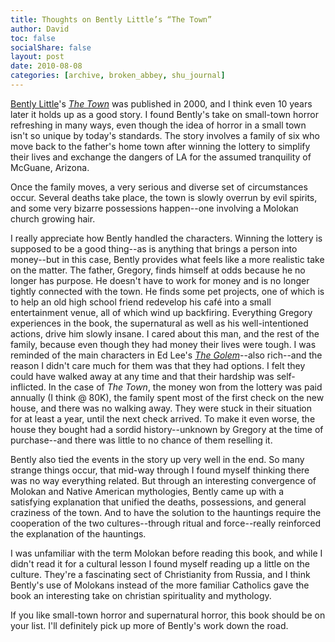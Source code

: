 ```yaml
---
title: Thoughts on Bently Little’s “The Town”
author: David
toc: false
socialShare: false
layout: post
date: 2010-08-08
categories: [archive, broken_abbey, shu_journal]
---
```


[Bently Little](http://bit.ly/ayRVNF)'s [_The Town_](http://amzn.to/a5BpnT) was
published in 2000, and I think even 10 years later it holds up as a good story.
I found Bently's take on small-town horror refreshing in many ways, even though
the idea of horror in a small town isn't so unique by today's standards. The
story involves a family of six who move back to the father's home town after
winning the lottery to simplify their lives and exchange the dangers of LA for
the assumed tranquility of McGuane, Arizona.

Once the family moves, a very serious and diverse set of circumstances occur.
Several deaths take place, the town is slowly overrun by evil spirits, and some
very bizarre possessions happen--one involving a Molokan church growing hair.

I really appreciate how Bently handled the characters. Winning the lottery is
supposed to be a good thing--as is anything that brings a person into money--but
in this case, Bently provides what feels like a more realistic take on the
matter. The father, Gregory, finds himself at odds because he no longer has
purpose. He doesn't have to work for money and is no longer tightly connected
with the town. He finds some pet projects, one of which is to help an old high
school friend redevelop his café into a small entertainment venue, all of which
wind up backfiring. Everything Gregory experiences in the book, the supernatural
as well as his well-intentioned actions, drive him slowly insane. I cared about
this man, and the rest of the family, because even though they had money their
lives were tough. I was reminded of the main characters in Ed Lee's
[_The Golem_](http://amzn.to/cjs1rX)--also rich--and the reason I didn't care
much for them was that they had options. I felt they could have walked away at
any time and that their hardship was self-inflicted. In the case of _The Town_,
the money won from the lottery was paid annually (I think @ 80K), the family
spent most of the first check on the new house, and there was no walking away.
They were stuck in their situation for at least a year, until the next check
arrived. To make it even worse, the house they bought had a sordid
history--unknown by Gregory at the time of purchase--and there was little to no
chance of them reselling it.

Bently also tied the events in the story up very well in the end. So many
strange things occur, that mid-way through I found myself thinking there was no
way everything related. But through an interesting convergence of Molokan and
Native American mythologies, Bently came up with a satisfying explanation that
unified the deaths, possessions, and general craziness of the town. And to have
the solution to the hauntings require the cooperation of the two
cultures--through ritual and force--really reinforced the explanation of the
hauntings.

I was unfamiliar with the term Molokan before reading this book, and while I
didn't read it for a cultural lesson I found myself reading up a little on the
culture. They're a fascinating sect of Christianity from Russia, and I think
Bently's use of Molokans instead of the more familiar Catholics gave the book an
interesting take on christian spirituality and mythology.

If you like small-town horror and supernatural horror, this book should be on
your list. I'll definitely pick up more of Bently's work down the road.
